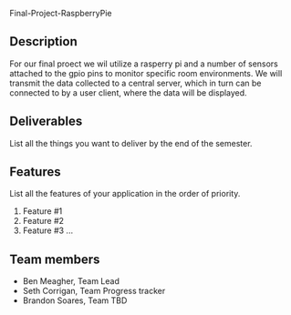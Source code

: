 Final-Project-RaspberryPie

## Description

For our final proect we wil utilize a rasperry pi and a number of sensors attached to the gpio pins to monitor specific room environments. We will transmit the data collected to a central server, which in turn can be connected to by a user client, where the data will be displayed.

## Deliverables
List all the things you want to deliver by the end of the semester.

## Features 
List all the features of your application in the order of priority.
1. Feature #1
2. Feature #2
3. Feature #3 
...

## Team members

* Ben Meagher, Team Lead
* Seth Corrigan, Team Progress tracker
* Brandon Soares, Team TBD

